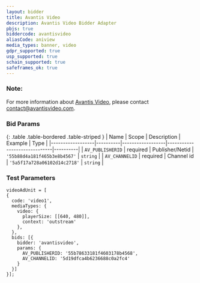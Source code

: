 ```yaml
---
layout: bidder
title: Avantis Video
description: Avantis Video Bidder Adapter
pbjs: true
biddercode: avantisvideo
aliasCode: aniview
media_types: banner, video
gdpr_supported: true
usp_supported: true
schain_supported: true
safeframes_ok: true
---
```


### Note:
For more information about [Avantis Video](https://www.avantisvideo.com/), please contact contact@avantisvideo.com.

### Bid Params

{: .table .table-bordered .table-striped }
| Name             | Scope    | Description      | Example                      | Type     |
|------------------|----------|------------------|------------------------------|----------|
| `AV_PUBLISHERID` | required | Publisher/Netid  | `'55b88d4a181f465b3e8b4567'` | `string` |
| `AV_CHANNELID`   | required | Channel id       | `'5a5f17a728a06102d14c2718'` | `string` |

### Test Parameters
```
videoAdUnit = [
{
  code: 'video1',
  mediaTypes: {
    video: {
      playerSize: [[640, 480]],
      context: 'outstream'
    },
  },
  bids: [{
    bidder: 'avantisvideo',
    params: {
      AV_PUBLISHERID: '55b78633181f4603178b4568',
      AV_CHANNELID: '5d19dfca4b6236688c0a2fc4'
    }
  }]
}];
```

